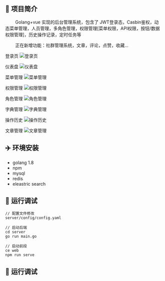 ## :tada: 项目简介
&emsp;&emsp; Golang+vue 实现的后台管理系统，包含了 JWT登录态，Casbin鉴权，动态菜单管理，人员管理，多角色管理，权限管理[菜单权限，API权限，按钮/数据权限管理]，历史操作记录，定时任务等

&emsp;&emsp; 正在新增功能：社群管理系统，文章，评论，点赞，收藏...

登录页
![登录页](https://i.postimg.cc/yNy3cwSs/m1.png)

仪表盘
![仪表盘](https://i.postimg.cc/rmhdYxJH/m2.png)

菜单管理
![菜单管理](https://i.postimg.cc/XNHF2S1v/m3.png)

权限管理
![权限管理](https://i.postimg.cc/d0YT7q35/m4.png)

角色管理
![角色管理](https://i.postimg.cc/ZKWN27Xx/m5.png)

字典管理
![字典管理](https://i.postimg.cc/RFC6RXcf/m6.png)

操作历史
![操作历史](https://i.postimg.cc/3NdyMNfx/m7.png)

文章管理
![文章管理](https://i.postimg.cc/t4PxC1q1/m8.png)

## :airplane: 环境安装
 - golang 1.8
 - npm
 - mysql
 - redis
 - eleastric search

## :cake: 运行调试
```
// 配置文件修改
server/config/config.yaml

// 启动后端
cd server
go run main.go

// 启动前段
ce web
npm run serve

```

## :cake: 运行调试
